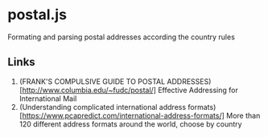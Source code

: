 # postal.js
Formating and parsing postal addresses according the country rules

## Links

1. (FRANK'S COMPULSIVE GUIDE TO POSTAL ADDRESSES)[http://www.columbia.edu/~fudc/postal/]
   Effective Addressing for International Mail
2. (Understanding complicated international address formats)[https://www.pcapredict.com/international-address-formats/]
   More than 120 different address formats around the world, choose by country
